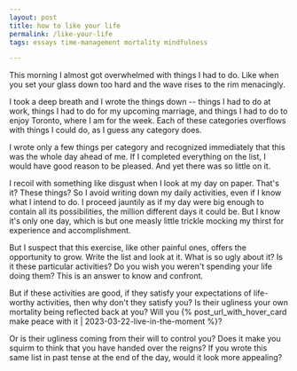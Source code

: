 ```yaml
---
layout: post
title: how to like your life
permalink: /like-your-life
tags: essays time-management mortality mindfulness

---
```


This morning I almost got overwhelmed with things I had to do.
Like when you set your glass down too hard and the wave rises to the rim menacingly.
<!--more-->
I took a deep breath and I wrote the things down -- things I had to do at work, things I had to do for my upcoming marriage, and things I had to do to enjoy Toronto, where I am for the week.
Each of these categories overflows with things I could do, as I guess any category does.

I wrote only a few things per category and recognized immediately that this was the whole day ahead of me.
If I completed everything on the list, I would have good reason to be pleased.
And yet there was so little on it.

I recoil with something like disgust when I look at my day on paper.
That's it?
These things?
So I avoid writing down my daily activities, even if I know what I intend to do.
I proceed jauntily as if my day were big enough to contain all its possibilities, the million different days it could be.
But I know it's only one day, which is but one measly little trickle mocking my thirst for experience and accomplishment.

But I suspect that this exercise, like other painful ones, offers the opportunity to grow.
Write the list and look at it.
What is so ugly about it?
Is it these particular activities?
Do you wish you weren't spending your life doing them?
This is an answer to know and confront.

But if these activities are good, if they satisfy your expectations of life-worthy activities, then why don't they satisfy you?
Is their ugliness your own mortality being reflected back at you?
Will you {% post_url_with_hover_card make peace with it | 2023-03-22-live-in-the-moment %}?

Or is their ugliness coming from their will to control you?
Does it make you squirm to think that you have handed over the reigns?
If you wrote this same list in past tense at the end of the day, would it look more appealing?

